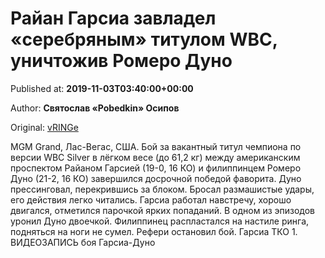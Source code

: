 
# Райан Гарсиа завладел «серебряным» титулом WBC, уничтожив Ромеро Дуно

Published at: **2019-11-03T03:40:00+00:00**

Author: **Святослав «Pobedkin» Осипов**

Original: [vRINGe](https://vringe.com/news/129135-rayan-garsia-zavladel-serebryanym-titulom-wbc-unichtozhiv-romero-duno.htm)

MGM Grand, Лас-Вегас, США. Бой за вакантный титул чемпиона по версии WBC Silver в лёгком весе (до 61,2 кг) между американским проспектом Райаном Гарсией (19-0, 16 КО) и филиппинцем Ромеро Дуно (21-2, 16 КО) завершился досрочной победой фаворита.
Дуно прессинговал, перекрившись за блоком. Бросал размашистые удары, его действия легко читались. Гарсиа работал навстречу, хорошо двигался, отметился парочкой ярких попаданий. В одном из эпизодов уронил Дуно двоечкой. Филиппинец распластался на настиле ринга, подняться на ноги не сумел. Рефери остановил бой.
Гарсиа ТКО 1.
ВИДЕОЗАПИСЬ боя Гарсиа-Дуно
